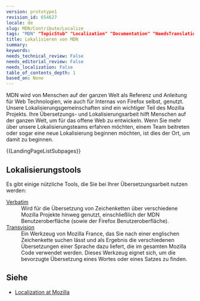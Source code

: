 ```yaml
---
version: prototype1
revision_id: 654627
locale: de
slug: MDN/Contribute/Localize
tags: "MDN" "TopicStub" "Localization" "Documentation" "NeedsTranslation"
title: Lokalisieren von MDN
summary: 
keywords: 
needs_technical_review: False
needs_editorial_review: False
needs_localization: False
table_of_contents_depth: 1
based_on: None
---
```

<p>MDN wird von Menschen auf der ganzen Welt als Referenz und Anleitung für Web Technologien, wie auch für Internas von Firefox selbst, genutzt. Unsere Lokalisierungsgemeinschaften sind ein wichtiger Teil des Mozilla Projekts. Ihre Übersetzungs- und Lokalisierungsarbeit hilft Menschen auf der ganzen Welt, um für das offene Web zu entwickeln. Wenn Sie mehr über unsere Lokalisierungsteams erfahren möchten, einem Team beitreten oder sogar eine neue Lokalisierung beginnen möchten, ist dies der Ort, um damit zu beginnen.</p>
<p>{{LandingPageListSubpages}}</p>
<h2 id="Lokalisierungstools">Lokalisierungstools</h2>
<p>Es gibt einige nützliche Tools, die Sie bei Ihrer Übersetzungsarbeit nutzen werden:</p>
<dl>
 <dt>
  <a href="/en-US/docs/Mozilla/Localization/Localizing_with_Verbatim" title="/en-US/docs/Mozilla/Localization/Localizing_with_Verbatim">Verbatim</a></dt>
 <dd>
  Wird für die Übersetzung von Zeichenketten über verschiedene Mozilla Projekte hinweg genutzt, einschließlich der MDN Benutzeroberfläche (sowie der Firefox Benutzeroberfläche).</dd>
 <dt>
  <a href="http://transvision.mozfr.org/" title="http://transvision.mozfr.org/">Transvision</a></dt>
 <dd>
  Ein Werkzeug von Mozilla France, das Sie nach einer englischen Zeichenkette suchen lässt und als Ergebnis die verschiedenen Übersetzungen einer Sprache dazu liefert, die im gesamten Mozilla Code verwendet werden. Dieses Werkzeug eignet sich, um die bevorzugte Übersetzung eines Wortes oder eines Satzes zu finden.</dd>
</dl>
<h2 id="Siehe">Siehe</h2>
<ul>
 <li><a href="/en-US/docs/Mozilla/Localization" title="/en-US/docs/Mozilla/Localization">Localization at Mozilla</a></li>
</ul>

